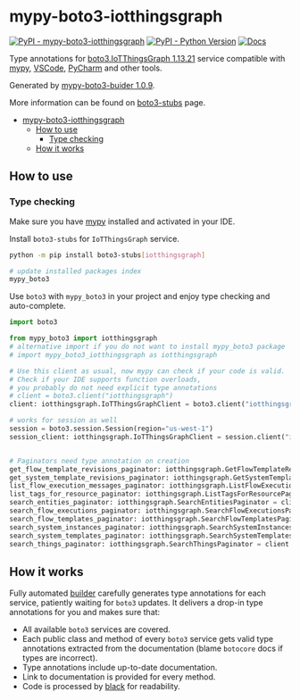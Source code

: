 # mypy-boto3-iotthingsgraph

[![PyPI - mypy-boto3-iotthingsgraph](https://img.shields.io/pypi/v/mypy-boto3-iotthingsgraph.svg?color=blue)](https://pypi.org/project/mypy-boto3-iotthingsgraph)
[![PyPI - Python Version](https://img.shields.io/pypi/pyversions/mypy-boto3-iotthingsgraph.svg?color=blue)](https://pypi.org/project/mypy-boto3-iotthingsgraph)
[![Docs](https://img.shields.io/readthedocs/mypy-boto3-builder.svg?color=blue)](https://mypy-boto3-builder.readthedocs.io/)

Type annotations for
[boto3.IoTThingsGraph 1.13.21](https://boto3.amazonaws.com/v1/documentation/api/1.13.21/reference/services/iotthingsgraph.html#IoTThingsGraph) service
compatible with [mypy](https://github.com/python/mypy), [VSCode](https://code.visualstudio.com/),
[PyCharm](https://www.jetbrains.com/pycharm/) and other tools.

Generated by [mypy-boto3-buider 1.0.9](https://github.com/vemel/mypy_boto3_builder).

More information can be found on [boto3-stubs](https://pypi.org/project/boto3-stubs/) page.

- [mypy-boto3-iotthingsgraph](#mypy-boto3-iotthingsgraph)
  - [How to use](#how-to-use)
    - [Type checking](#type-checking)
  - [How it works](#how-it-works)

## How to use

### Type checking

Make sure you have [mypy](https://github.com/python/mypy) installed and activated in your IDE.

Install `boto3-stubs` for `IoTThingsGraph` service.

```bash
python -m pip install boto3-stubs[iotthingsgraph]

# update installed packages index
mypy_boto3
```

Use `boto3` with `mypy_boto3` in your project and enjoy type checking and auto-complete.

```python
import boto3

from mypy_boto3 import iotthingsgraph
# alternative import if you do not want to install mypy_boto3 package
# import mypy_boto3_iotthingsgraph as iotthingsgraph

# Use this client as usual, now mypy can check if your code is valid.
# Check if your IDE supports function overloads,
# you probably do not need explicit type annotations
# client = boto3.client("iotthingsgraph")
client: iotthingsgraph.IoTThingsGraphClient = boto3.client("iotthingsgraph")

# works for session as well
session = boto3.session.Session(region="us-west-1")
session_client: iotthingsgraph.IoTThingsGraphClient = session.client("iotthingsgraph")


# Paginators need type annotation on creation
get_flow_template_revisions_paginator: iotthingsgraph.GetFlowTemplateRevisionsPaginator = client.get_paginator("get_flow_template_revisions")
get_system_template_revisions_paginator: iotthingsgraph.GetSystemTemplateRevisionsPaginator = client.get_paginator("get_system_template_revisions")
list_flow_execution_messages_paginator: iotthingsgraph.ListFlowExecutionMessagesPaginator = client.get_paginator("list_flow_execution_messages")
list_tags_for_resource_paginator: iotthingsgraph.ListTagsForResourcePaginator = client.get_paginator("list_tags_for_resource")
search_entities_paginator: iotthingsgraph.SearchEntitiesPaginator = client.get_paginator("search_entities")
search_flow_executions_paginator: iotthingsgraph.SearchFlowExecutionsPaginator = client.get_paginator("search_flow_executions")
search_flow_templates_paginator: iotthingsgraph.SearchFlowTemplatesPaginator = client.get_paginator("search_flow_templates")
search_system_instances_paginator: iotthingsgraph.SearchSystemInstancesPaginator = client.get_paginator("search_system_instances")
search_system_templates_paginator: iotthingsgraph.SearchSystemTemplatesPaginator = client.get_paginator("search_system_templates")
search_things_paginator: iotthingsgraph.SearchThingsPaginator = client.get_paginator("search_things")
```

## How it works

Fully automated [builder](https://github.com/vemel/mypy_boto3_builder) carefully generates
type annotations for each service, patiently waiting for `boto3` updates. It delivers
a drop-in type annotations for you and makes sure that:

- All available `boto3` services are covered.
- Each public class and method of every `boto3` service gets valid type annotations
  extracted from the documentation (blame `botocore` docs if types are incorrect).
- Type annotations include up-to-date documentation.
- Link to documentation is provided for every method.
- Code is processed by [black](https://github.com/psf/black) for readability.